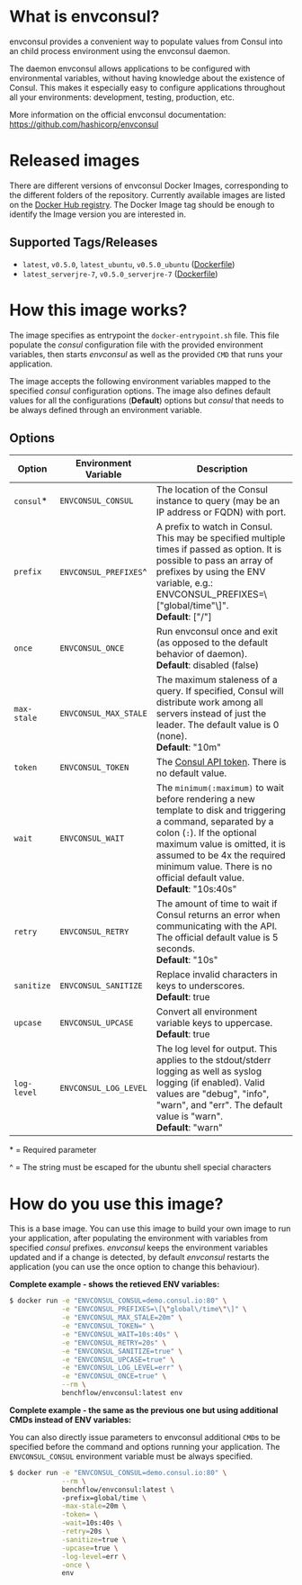 # What is envconsul? #

envconsul provides a convenient way to populate values from Consul into an child process environment using the envconsul daemon.

The daemon envconsul allows applications to be configured with environmental variables, without having knowledge about the existence of Consul. This makes it especially easy to configure applications throughout all your environments: development, testing, production, etc.

More information on the official envconsul documentation: https://github.com/hashicorp/envconsul

# Released images #

There are different versions of envconsul Docker Images, corresponding to the different folders of the repository. Currently available images are listed on the [Docker Hub registry](https://registry.hub.docker.com/u/benchflow/envconsul/tags/manage/). The Docker Image tag should be enough to identify the Image version you are interested in.

## Supported Tags/Releases

- `latest`, `v0.5.0`, `latest_ubuntu`, `v0.5.0_ubuntu` ([Dockerfile](https://github.com/benchflow/docker-images/blob/master/envconsul/ubuntu/14.04/Dockerfile))
- `latest_serverjre-7`, `v0.5.0_serverjre-7` ([Dockerfile](https://github.com/benchflow/docker-images/blob/master/envconsul/oracle-java/serverjre-7/Dockerfile))

# How this image works? #

The image specifies as entrypoint the ``docker-entrypoint.sh`` file. This file populate the *consul* configuration file with the provided environment variables, then starts *envconsul* as well as the provided ``CMD`` that runs your application.

The image accepts the following environment variables mapped to the specified *consul* configuration options. The image also defines default values for all the configurations (**Default**) options but *consul* that needs to be always defined through an environment variable.

## Options
| Option      | Environment Variable  | Description                                                                                                                                                                                                                                           |
|-------------|-----------------------|-------------------------------------------------------------------------------------------------------------------------------------------------------------------------------------------------------------------------------------------------------|
| `consul`*   | `ENVCONSUL_CONSUL`    | The location of the Consul instance to query (may be an IP address or FQDN) with port.                                                                                                                                             |
| `prefix`    | `ENVCONSUL_PREFIXES`^    | A prefix to watch in Consul. This may be specified multiple times if passed as option. It is possible to pass an array of prefixes by using the ENV variable, e.g.: ENVCONSUL_PREFIXES=\\[\"global\/time\"\\]". <br>**Default**: ["/"]                                                                                                                                                                               |
| `once` | `ENVCONSUL_ONCE` | Run envconsul once and exit (as opposed to the default behavior of daemon). <br>**Default**: disabled (false)                                                                                             |
| `max-stale` | `ENVCONSUL_MAX_STALE` | The maximum staleness of a query. If specified, Consul will distribute work among all servers instead of just the leader. The default value is 0 (none). <br>**Default**: "10m"                                                                                              |
| `token`     | `ENVCONSUL_TOKEN`     | The [Consul API token](http://www.consul.io/docs/internals/acl.html). There is no default value.                                                                                                                                                                                       |
| `wait`      | `ENVCONSUL_WAIT`      | The `minimum(:maximum)` to wait before rendering a new template to disk and triggering a command, separated by a colon (`:`). If the optional maximum value is omitted, it is assumed to be 4x the required minimum value. There is no official default value. <br>**Default**: "10s:40s" |
| `retry`     | `ENVCONSUL_RETRY`     | The amount of time to wait if Consul returns an error when communicating with the API. The official default value is 5 seconds. <br>**Default**: "10s"                                                                                                                                |
| `sanitize`  | `ENVCONSUL_SANITIZE`  | Replace invalid characters in keys to underscores. <br>**Default**: true                                                                                                                                                                                                     |
| `upcase`    | `ENVCONSUL_UPCASE`    | Convert all environment variable keys to uppercase. <br>**Default**: true                                                                                                                                                                                                    |
| `log-level` | `ENVCONSUL_LOG_LEVEL` | The log level for output. This applies to the stdout/stderr logging as well as syslog logging (if enabled). Valid values are "debug", "info", "warn", and "err". The default value is "warn". <br>**Default**: "warn"                                                         |

\* = Required parameter

\^ = The string must be escaped for the ubuntu shell special characters

# How do you use this image? #

This is a base image. You can use this image to build your own image to run your application, after populating the environment with variables from specified *consul* prefixes. *envconsul* keeps the environment variables updated and if a change is detected, by default *envconsul* restarts the application (you can use the once option to change this behaviour). 

**Complete example - shows the retieved ENV variables:**
```bash
$ docker run -e "ENVCONSUL_CONSUL=demo.consul.io:80" \
             -e "ENVCONSUL_PREFIXES=\[\"global\/time\"\]" \
             -e "ENVCONSUL_MAX_STALE=20m" \
             -e "ENVCONSUL_TOKEN=" \
             -e "ENVCONSUL_WAIT=10s:40s" \
             -e "ENVCONSUL_RETRY=20s" \
             -e "ENVCONSUL_SANITIZE=true" \
             -e "ENVCONSUL_UPCASE=true" \
             -e "ENVCONSUL_LOG_LEVEL=err" \
             -e "ENVCONSUL_ONCE=true" \
             --rm \
             benchflow/envconsul:latest env
```

**Complete example - the same as the previous one but using additional CMDs instead of ENV variables:**

You can also directly issue parameters to envconsul additional ``CMD``s to be specified before the command and options running your application. The ``ENVCONSUL_CONSUL`` environment variable must be always specified.

```bash
$ docker run -e "ENVCONSUL_CONSUL=demo.consul.io:80" \
             --rm \
             benchflow/envconsul:latest \ 
			 -prefix=global/time \
			 -max-stale=20m \
			 -token= \
			 -wait=10s:40s \
			 -retry=20s \
			 -sanitize=true \
			 -upcase=true \
			 -log-level=err \
			 -once \
             env
```
